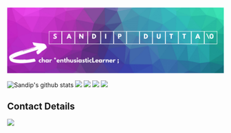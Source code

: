 ![Sandip Dutta Developer](https://raw.githubusercontent.com/Dutta-SD/Dutta-SD/main/Sandip_Dutta_Banner.png)

![Sandip's github stats](https://github-readme-stats.vercel.app/api?username=Dutta-SD&show_icons=true&theme=tokyonight)
<img src='https://img.shields.io/badge/python%20-%2314354C.svg?&style=for-the-badge&logo=python&logoColor=white'>  <!--Python Badge-->
<img src='https://img.shields.io/badge/c++%20-%2300599C.svg?&style=for-the-badge&logo=c%2B%2B&logoColor=white'>  <!-- Cpp Badge -->
<img src = 'https://img.shields.io/badge/c%20-%2300599C.svg?&style=for-the-badge&logo=c&logoColor=white'> <!--C Badge-->
<img src = 'https://img.shields.io/badge/r-%23276DC3.svg?&style=for-the-badge&logo=r&logoColor=white'> <!--R Badge-->

## Contact Details
<a href = 'https://www.linkedin.com/in/sandip-dutta-111100/'>
    <img src='https://img.shields.io/badge/linkedin-%230077B5.svg?&style=for-the-badge&logo=linkedin&logoColor=white'>                                              
</a><!--LinkedIn Button-->

